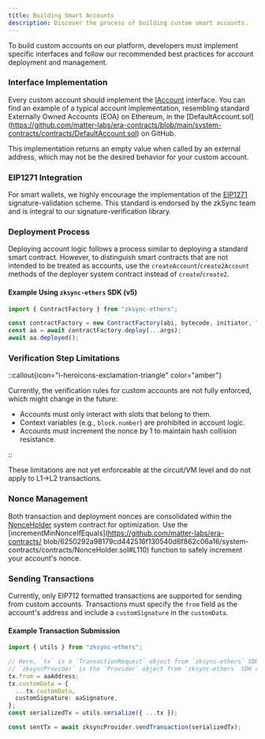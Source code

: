 ```yaml
---
title: Building Smart Accounts
description: Discover the process of building custom smart accounts.
---
```


To build custom accounts on our platform, developers must implement specific
interfaces and follow our recommended best practices for account deployment and management.

### Interface Implementation

Every custom account should implement the [IAccount](#iaccount-interface)
interface. You can find an example of a typical account implementation, resembling
standard Externally Owned Accounts (EOA) on Ethereum, in the [DefaultAccount.sol]
(https://github.com/matter-labs/era-contracts/blob/main/system-contracts/contracts/DefaultAccount.sol) on GitHub.

This implementation returns an empty value when called by an external address, which may not be the desired behavior for your custom account.

### EIP1271 Integration

For smart wallets, we highly encourage the implementation of the [EIP1271](https://eips.ethereum.org/EIPS/eip-1271) signature-validation scheme.
This standard is endorsed by the zkSync team and is integral to our signature-verification library.

### Deployment Process

Deploying account logic follows a process similar to deploying a standard smart
contract. However, to distinguish smart contracts that are not intended to be
treated as accounts, use the `createAccount`/`create2Account` methods of the
deployer system contract instead of `create`/`create2`.

#### Example Using `zksync-ethers` SDK (v5)

```ts
import { ContractFactory } from "zksync-ethers";

const contractFactory = new ContractFactory(abi, bytecode, initiator, "createAccount");
const aa = await contractFactory.deploy(...args);
await aa.deployed();
```

### Verification Step Limitations

::callout{icon="i-heroicons-exclamation-triangle" color="amber"}

Currently, the verification rules for custom accounts are not fully enforced, which might change in the future:

- Accounts must only interact with slots that belong to them.
- Context variables (e.g., `block.number`) are prohibited in account logic.
- Accounts must increment the nonce by 1 to maintain hash collision resistance.

::

These limitations are not yet enforceable at the circuit/VM level and do not apply to L1->L2 transactions.

### Nonce Management

Both transaction and deployment nonces are consolidated within the
[NonceHolder](./system-contracts.md#nonceholder) system contract for optimization.
Use the [incrementMinNonceIfEquals](https://github.com/matter-labs/era-contracts/
blob/6250292a98179cd442516f130540d6f862c06a16/system-contracts/contracts/NonceHolder.sol#L110) function to safely increment your account's nonce.

### Sending Transactions

Currently, only EIP712 formatted transactions are supported for sending from custom
accounts. Transactions must specify the `from` field as the account's address and
include a `customSignature` in the `customData`.

#### Example Transaction Submission

```ts
import { utils } from "zksync-ethers";

// Here, `tx` is a `TransactionRequest` object from `zksync-ethers` SDK.
// `zksyncProvider` is the `Provider` object from `zksync-ethers` SDK connected to the zkSync network.
tx.from = aaAddress;
tx.customData = {
  ...tx.customData,
  customSignature: aaSignature,
};
const serializedTx = utils.serialize({ ...tx });

const sentTx = await zksyncProvider.sendTransaction(serializedTx);
```
